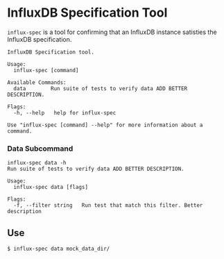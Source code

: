 # InfluxDB Specification Tool
`influx-spec` is a tool for confirming that an InfluxDB instance satisties the InfluxDB specification.

```
InfluxDB Specification tool.

Usage:
  influx-spec [command]

Available Commands:
  data        Run suite of tests to verify data ADD BETTER DESCRIPTION.

Flags:
  -h, --help   help for influx-spec

Use "influx-spec [command] --help" for more information about a command.
```

### Data Subcommand
```
influx-spec data -h
Run suite of tests to verify data ADD BETTER DESCRIPTION.

Usage:
  influx-spec data [flags]

Flags:
  -f, --filter string   Run test that match this filter. Better description
```

## Use
```
$ influx-spec data mock_data_dir/
```
